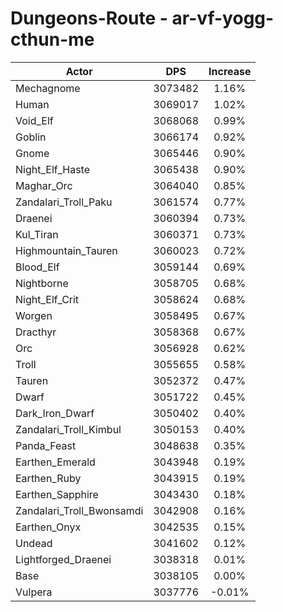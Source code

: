 # Dungeons-Route - ar-vf-yogg-cthun-me
| Actor | DPS | Increase |
|---|:---:|:---:|
|Mechagnome|3073482|1.16%|
|Human|3069017|1.02%|
|Void_Elf|3068068|0.99%|
|Goblin|3066174|0.92%|
|Gnome|3065446|0.90%|
|Night_Elf_Haste|3065438|0.90%|
|Maghar_Orc|3064040|0.85%|
|Zandalari_Troll_Paku|3061574|0.77%|
|Draenei|3060394|0.73%|
|Kul_Tiran|3060371|0.73%|
|Highmountain_Tauren|3060023|0.72%|
|Blood_Elf|3059144|0.69%|
|Nightborne|3058705|0.68%|
|Night_Elf_Crit|3058624|0.68%|
|Worgen|3058495|0.67%|
|Dracthyr|3058368|0.67%|
|Orc|3056928|0.62%|
|Troll|3055655|0.58%|
|Tauren|3052372|0.47%|
|Dwarf|3051722|0.45%|
|Dark_Iron_Dwarf|3050402|0.40%|
|Zandalari_Troll_Kimbul|3050153|0.40%|
|Panda_Feast|3048638|0.35%|
|Earthen_Emerald|3043948|0.19%|
|Earthen_Ruby|3043915|0.19%|
|Earthen_Sapphire|3043430|0.18%|
|Zandalari_Troll_Bwonsamdi|3042908|0.16%|
|Earthen_Onyx|3042535|0.15%|
|Undead|3041602|0.12%|
|Lightforged_Draenei|3038318|0.01%|
|Base|3038105|0.00%|
|Vulpera|3037776|-0.01%|
